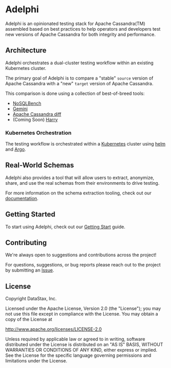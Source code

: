 # Adelphi

Adelphi is an opinionated testing stack for Apache Cassandra(TM) assembled based on best practices to help operators and developers test new versions of Apache Cassandra for both integrity and performance.

## Architecture

Adelphi orchestrates a dual-cluster testing workflow within an existing Kubernetes cluster.  

The primary goal of Adelphi is to compare a "stable" `source` version of Apache Cassandra with a "new" `target` version of Apache Cassandra.

This comparison is done using a collection of best-of-breed tools:

* [NoSQLBench](https://github.com/nosqlbench/nosqlbench)
* [Gemini](https://github.com/scylladb/gemini)
* [Apache Cassandra diff](https://github.com/apache/cassandra-diff)
* (Coming Soon) [Harry](https://github.com/apache/cassandra-harry)

### Kubernetes Orchestration

The testing workflow is orchestrated within a [Kubernetes](https://kubernetes.io/) cluster using [helm](https://helm.sh/) and [Argo](https://argoproj.github.io/).

## Real-World Schemas

Adelphi also provides a tool that will allow users to extract, anonymize, share, and use the real schemas from their environments to drive testing.

For more information on the schema extraction tooling, check out our [documentation](python/adelphi/README.md).

## Getting Started

To start using Adelphi, check out our [Getting Start](GETTING_STARTED.md) guide.

## Contributing

We're always open to suggestions and contributions across the project!

For questions, suggestions, or bug reports please reach out to the project by submitting an [Issue](https://github.com/datastax/adelphi/issues/new/choose).

## License

Copyright DataStax, Inc.

Licensed under the Apache License, Version 2.0 (the "License"); you may not use this file except in compliance with the License. You may obtain a copy of the License at

http://www.apache.org/licenses/LICENSE-2.0

Unless required by applicable law or agreed to in writing, software distributed under the License is distributed on an "AS IS" BASIS, WITHOUT WARRANTIES OR CONDITIONS OF ANY KIND, either express or implied. See the License for the specific language governing permissions and limitations under the License.